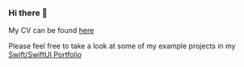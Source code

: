 ### Hi there 👋

<!--
**Oracso/Oracso** is a ✨ _special_ ✨ repository because its `README.md` (this file) appears on your GitHub profile.

Here are some ideas to get you started:

- 🔭 I’m currently working on ...
- 🌱 I’m currently learning ...
- 👯 I’m looking to collaborate on ...
- 🤔 I’m looking for help with ...
- 💬 Ask me about ...
- 📫 How to reach me: ...
- 😄 Pronouns: ...
- ⚡ Fun fact: ...
-->


My CV can be found [here](https://github.com/Oracso/Oracso/blob/main/Oscar%20Hardy%20CV.pdf)

Please feel free to take a look at some of my example projects in my [Swift/SwiftUI Portfolio](https://github.com/Oracso/SwiftPortfolio)  

